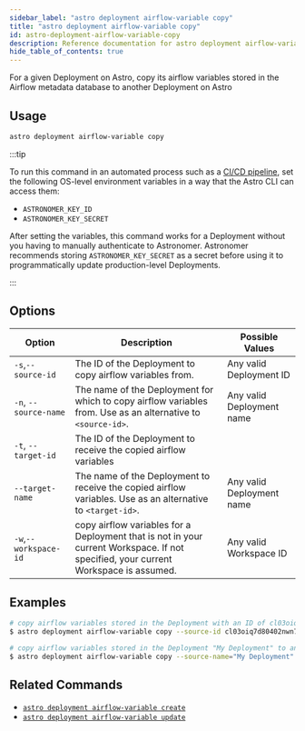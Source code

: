 ```yaml
---
sidebar_label: "astro deployment airflow-variable copy"
title: "astro deployment airflow-variable copy"
id: astro-deployment-airflow-variable-copy
description: Reference documentation for astro deployment airflow-variable copy.
hide_table_of_contents: true
---
```


For a given Deployment on Astro, copy its airflow variables stored in the Airflow metadata database to another Deployment on Astro

## Usage

```sh
astro deployment airflow-variable copy
```

:::tip

To run this command in an automated process such as a [CI/CD pipeline](set-up-ci-cd.md), set the following OS-level environment variables in a way that the Astro CLI can access them:

- `ASTRONOMER_KEY_ID`
- `ASTRONOMER_KEY_SECRET`

After setting the variables, this command works for a Deployment without you having to manually authenticate to Astronomer. Astronomer recommends storing `ASTRONOMER_KEY_SECRET` as a secret before using it to programmatically update production-level Deployments.

:::

## Options

| Option                         | Description                                                                            | Possible Values                                                                |
| ------------------------------ | -------------------------------------------------------------------------------------- | ------------------------------------------------------------------------------ |
| `-s`,`--source-id`           |    The ID of the Deployment to copy airflow variables from.                                             | Any valid Deployment ID |
| `-n`, `--source-name` | The name of the Deployment for which to copy airflow variables from. Use as an alternative to `<source-id>`. | Any valid Deployment name                                            |
| `-t`, `--target-id` | The ID of the Deployment to receive the copied airflow variables                                     |
| `--target-name` | The name of the Deployment to receive the copied airflow variables.  Use as an alternative to `<target-id>`. | Any valid Deployment name                                            |
| `-w`,`--workspace-id`          | copy airflow variables for a Deployment that is not in your current Workspace. If not specified, your current Workspace is assumed.          | Any valid Workspace ID                                                         |

## Examples

```sh
# copy airflow variables stored in the Deployment with an ID of cl03oiq7d80402nwn7fsl3dmv to a deployment with an ID of cl03oiq7d80402nwn7fsl3dcd
$ astro deployment airflow-variable copy --source-id cl03oiq7d80402nwn7fsl3dmv --target cl03oiq7d80402nwn7fsl3dcd

# copy airflow variables stored in the Deployment "My Deployment" to another Deployment "My Other Deployment"
$ astro deployment airflow-variable copy --source-name="My Deployment" --target-name="My Other Deployment"
```

## Related Commands

- [`astro deployment airflow-variable create`](cli/astro-deployment-airflow-variable-create.md)
- [`astro deployment airflow-variable update`](cli/astro-deployment-airflow-variable-update.md)

